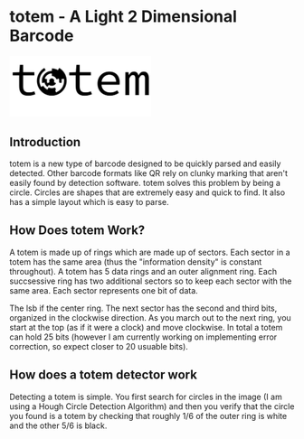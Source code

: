 # totem - A Light 2 Dimensional Barcode
<img src="figures/totem_logo.png" width="250">

## Introduction
totem is a new type of barcode designed to be quickly parsed and easily detected. Other barcode formats like QR rely on clunky marking that aren't easily found
by detection software. totem solves this problem by being a circle. Circles are shapes that are extremely easy and quick to find. It also has a simple layout
which is easy to parse.

## How Does totem Work?
A totem is made up of rings which are made up of sectors. Each sector in a totem has the same area (thus the "information density" is constant throughout). A totem
has 5 data rings and an outer alignment ring. Each succsessive ring has two additional sectors so to keep each sector with the same area. Each sector represents one
bit of data. 

The lsb if the center ring. The next sector has the second and third bits, organized in the clockwise direction. As you march out to the next ring, you start at the 
top (as if it were a clock) and move clockwise. In total a totem can hold 25 bits (however I am currently working on implementing error correction, so expect
closer to 20 usuable bits).

## How does a totem detector work
Detecting a totem is simple. You first search for circles in the image (I am using a Hough Circle Detection Algorithm) and then you verify that the circle you found
is a totem by checking that roughly 1/6 of the outer ring is white and the other 5/6 is black.
